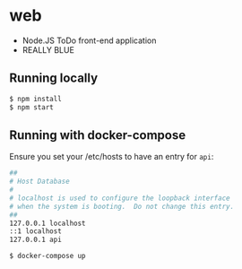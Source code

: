 # web
* Node.JS ToDo front-end application
* REALLY BLUE

## Running locally

```bash
$ npm install
$ npm start
```

## Running with docker-compose

Ensure you set your /etc/hosts to have an entry for `api`:

```bash
##
# Host Database
#
# localhost is used to configure the loopback interface
# when the system is booting.  Do not change this entry.
##
127.0.0.1 localhost
::1 localhost
127.0.0.1 api
```

```bash
$ docker-compose up
```

